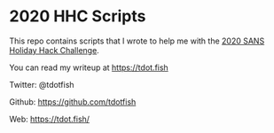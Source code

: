 # 2020 HHC Scripts

This repo contains scripts that I wrote to help me with the [2020 SANS Holiday Hack Challenge](https://holidayhackchallenge.com/2020/).

You can read my writeup at https://tdot.fish

Twitter: @tdotfish

Github:  https://github.com/tdotfish

Web: https://tdot.fish/
